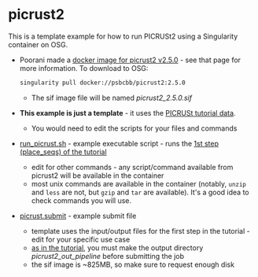# picrust2

This is a template example for how to run PICRUSt2 using a Singularity container on OSG.

- Poorani made a [docker image for picrust2 v2.5.0](https://hub.docker.com/r/psbcbb/picrust2) - see that page for more information.  To download to OSG:

  ```bash
  singularity pull docker://psbcbb/picrust2:2.5.0
  ```

  - The sif image file will be named *picrust2_2.5.0.sif*

- **This example is just a template** - it uses the [PICRUSt tutorial data](https://github.com/picrust/picrust2/wiki/PICRUSt2-Tutorial-(v2.5.0)).  

  - You would need to edit the scripts for your files and commands
- [run_picrust.sh](run_picrust.sh) - example executable script - runs the [1st step (place_seqs) of the tutorial](https://github.com/picrust/picrust2/wiki/PICRUSt2-Tutorial-(v2.5.0)#picrust2-pipeline)

  - edit for other commands - any script/command available from picrust2 will be available in the container
  - most unix commands are available in the container (notably, `unzip` and `less` are not, but `gzip` and `tar` are available).  It's a good idea to check commands you will use.
- [picrust.submit](picrust.submit) - example submit file
  - template uses the input/output files for the first step in the tutorial - edit for your specific use case
  - [as in the tutorial](https://github.com/picrust/picrust2/wiki/PICRUSt2-Tutorial-(v2.5.0)#picrust2-pipeline), you must make the output directory *picrust2_out_pipeline* before submitting the job
  - the sif image is ~825MB, so make sure to request enough disk